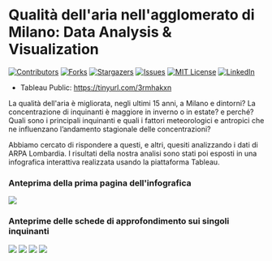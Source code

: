 # Qualità dell'aria nell'agglomerato di Milano: Data Analysis & Visualization

[![Contributors][contributors-shield]][contributors-url]
[![Forks][forks-shield]][forks-url]
[![Stargazers][stars-shield]][stars-url]
[![Issues][issues-shield]][issues-url]
[![MIT License][license-shield]][license-url]
[![LinkedIn][linkedin-shield]][linkedin-url]

- Tableau Public: https://tinyurl.com/3rmhakxn

La qualità dell'aria è migliorata, negli ultimi 15 anni, a Milano e dintorni? La concentrazione di inquinanti è maggiore in inverno o in estate? e perché? Quali sono i principali inquinanti e quali i fattori meteorologici e antropici che ne influenzano l’andamento stagionale delle concentrazioni?

Abbiamo cercato di rispondere a questi, e altri, quesiti analizzando i dati di ARPA Lombardia. I risultati della nostra analisi sono stati poi esposti in una infografica interattiva realizzata usando la piattaforma Tableau.

### Anteprima della prima pagina dell'infografica

![](https://github.com/giocoal/Air_Pollution_Data_Visualization_Tableau/raw/main/Report/Immagini%20per%20report/Dashboard_HOME.png)

### Anteprime delle schede di approfondimento sui singoli inquinanti 

![](https://github.com/giocoal/Air_Pollution_Data_Visualization_Tableau/raw/main/Report/Immagini%20per%20report/Dashboard_NO2.png)
![](https://github.com/giocoal/Air_Pollution_Data_Visualization_Tableau/raw/main/Report/Immagini%20per%20report/Dashboard_OZONO.png)
![](https://github.com/giocoal/Air_Pollution_Data_Visualization_Tableau/raw/main/Report/Immagini%20per%20report/Dashboard_PM.png)
![](https://github.com/giocoal/Air_Pollution_Data_Visualization_Tableau/raw/main/Report/Immagini%20per%20report/Dashboard_SO2.png)

<!-- MARKDOWN LINKS & IMAGES -->
<!-- https://www.markdownguide.org/basic-syntax/#reference-style-links -->
[contributors-shield]: https://img.shields.io/github/contributors/giocoal/Air_Pollution_Data_Visualization_Tableau.svg?style=for-the-badge
[contributors-url]: https://github.com/giocoal/Air_Pollution_Data_Visualization_Tableau/graphs/contributors
[forks-shield]: https://img.shields.io/github/forks/giocoal/Air_Pollution_Data_Visualization_Tableau.svg?style=for-the-badge
[forks-url]: https://github.com/giocoal/Air_Pollution_Data_Visualization_Tableau/network/members
[stars-shield]: https://img.shields.io/github/stars/giocoal/Air_Pollution_Data_Visualization_Tableau.svg?style=for-the-badge
[stars-url]: https://github.com/giocoal/Air_Pollution_Data_Visualization_Tableau/stargazers
[issues-shield]: https://img.shields.io/github/issues/giocoal/Air_Pollution_Data_Visualization_Tableau.svg?style=for-the-badge
[issues-url]: https://github.com/giocoal/Air_Pollution_Data_Visualization_Tableau/issues
[license-shield]: https://img.shields.io/github/license/giocoal/Air_Pollution_Data_Visualization_Tableau.svg?style=for-the-badge
[license-url]: https://github.com/giocoal/Air_Pollution_Data_Visualization_Tableau/blob/master/LICENSE
[linkedin-shield]: https://img.shields.io/badge/-LinkedIn-black.svg?style=for-the-badge&logo=linkedin&colorB=555
[linkedin-url]: https://www.linkedin.com/in/giorgio-carbone-63154219b/
[product-screenshot]: images/screenshot.png
[Next.js]: https://img.shields.io/badge/next.js-000000?style=for-the-badge&logo=nextdotjs&logoColor=white
[Next-url]: https://nextjs.org/
[React.js]: https://img.shields.io/badge/React-20232A?style=for-the-badge&logo=react&logoColor=61DAFB
[React-url]: https://reactjs.org/
[Vue.js]: https://img.shields.io/badge/Vue.js-35495E?style=for-the-badge&logo=vuedotjs&logoColor=4FC08D
[Vue-url]: https://vuejs.org/
[Angular.io]: https://img.shields.io/badge/Angular-DD0031?style=for-the-badge&logo=angular&logoColor=white
[Angular-url]: https://angular.io/
[Svelte.dev]: https://img.shields.io/badge/Svelte-4A4A55?style=for-the-badge&logo=svelte&logoColor=FF3E00
[Svelte-url]: https://svelte.dev/
[Laravel.com]: https://img.shields.io/badge/Laravel-FF2D20?style=for-the-badge&logo=laravel&logoColor=white
[Laravel-url]: https://laravel.com
[Bootstrap.com]: https://img.shields.io/badge/Bootstrap-563D7C?style=for-the-badge&logo=bootstrap&logoColor=white
[Bootstrap-url]: https://getbootstrap.com
[JQuery.com]: https://img.shields.io/badge/jQuery-0769AD?style=for-the-badge&logo=jquery&logoColor=white
[JQuery-url]: https://jquery.com
